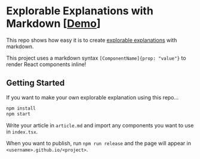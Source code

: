 # Explorable Explanations with Markdown [[Demo](https://ccorcos.github.io/explorable/)]

This repo shows how easy it is to create [explorable explanations](http://explorabl.es/) with markdown.

This project uses a markdown syntax `[ComponentName]{prop: "value"}` to render React components inline!

## Getting Started

If you want to make your own explorable explanation using this repo...

```sh
npm install
npm start
```

Write your article in `article.md` and import any components you want to use in `index.tsx`.

When you want to publish, run `npm run release` and the page will appear in `<username>.github.io/<project>`.